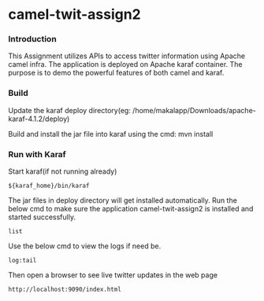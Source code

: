 # camel-twit-assign2

### Introduction
This Assignment utilizes APIs to access twitter information using Apache camel infra. The application is deployed on Apache karaf container. The purpose is to demo the powerful features of both camel and karaf.

### Build
Update the karaf deploy directory(eg: /home/makalapp/Downloads/apache-karaf-4.1.2/deploy)

Build and install the jar file into karaf using the cmd:
  mvn install
 

### Run with Karaf
Start karaf(if not running already)

	${karaf_home}/bin/karaf

The jar files in deploy directory will get installed automatically.
Run the below cmd to make sure the application camel-twit-assign2 is installed and started successfully.

	list
	
Use the below cmd to view the logs if need be.

	log:tail
	
Then open a browser to see live twitter updates in the web page

	http://localhost:9090/index.html
	